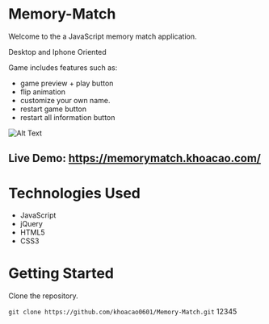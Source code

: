 # Memory-Match
Welcome to the a JavaScript memory match application.

Desktop and Iphone Oriented

Game includes features such as:
- game preview + play button
- flip animation
- customize your own name.
- restart game button
- restart all information button

![Alt Text](https://github.com/khoacao0601/Memory-Match/blob/master/memory-match.gif)

## Live Demo: https://memorymatch.khoacao.com/

# Technologies Used
- JavaScript
- jQuery
- HTML5
- CSS3

# Getting Started
Clone the repository.

`git clone https://github.com/khoacao0601/Memory-Match.git`
12345
